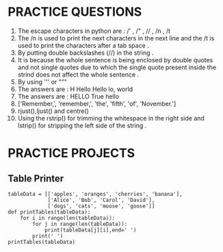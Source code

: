 # PRACTICE QUESTIONS

1. The escape characters in python are : /' , /" , // , /n , /t
2. The /n is used to print the next characters in the next line and the /t is used to print the characters after a tab space .
3. By putting double backslashes (//) in the string .
4. It is because the whole sentence is being enclosed by double quotes and not single quotes due to which the single quote present inside the strind does not affect the whole sentence .
5. By using ''' or """ 
6. The answers are :
   H
   Hello
   Hello
   lo, world
7. The answers are : 
   HELLO
   True
   hello
8. ['Remember,', 'remember,', 'the', 'fifth', 'of', 'November.']
9. rjust(),ljust() and centre()
10. Using the rstrip()  for trimming the whitespace in the right side and lstrip() for stripping the left side of the string .

# PRACTICE PROJECTS

## Table Printer

```
tableData = [['apples', 'oranges', 'cherries', 'banana'],
             ['Alice', 'Bob', 'Carol', 'David'],
             ['dogs', 'cats', 'moose', 'goose']]
def printTables(tableData):
    for i in range(len(tableData)):
        for j in range(len(tableData)):
            print(tableData[j][i],end=' ')
        print(' ')
printTables(tableData)
```


